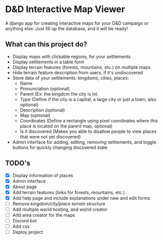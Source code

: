 # D&D Interactive Map Viewer

A django app for creating interactive maps for your D&D campaign or anything else. 
Just fill up the database, and it will be ready!

## What can this project do?

 - Display maps with clickable regions, for your settlements
 - Display settlements in a table form
 - Display terrain features (forests, mountains, etc.) on multiple maps
 - Hide terrain feature description from users, if it's undiscovered
 - Store data of your settlements: kingdoms, cities, places:
   - Name
   - Pronunciation (optional)
   - Parent (Ex: the kingdom the city is in)
   - Type (Define if the city is a capital, a large city or just a town, also optional)
   - Description (optional)
   - Map (optional)
   - Coordinates (Define a rectangle using pixel coordinates where this place is located on the parent map, optional)
   - Is it discovered (Makes you able to disallow people to view places that were not yet discovered)
 - Admin interface for adding, editing, removing settlements, and toggle buttons for quickly changing discovered state


## TODO's

- [X] Display information of places 
- [X] Admin interface
- [X] About page
- [X] Add terrain features (links for forests, mountains, etc.)
- [X] Add help page and include explanations under new and edit forms
- [ ] Remove *kingdom/city/place terrain* structure
- [ ] Add multiple world hosting, and world creator
- [ ] Add area creator for the maps
- [ ] Discord bot
- [ ] Add css
- [ ] Deploy project
